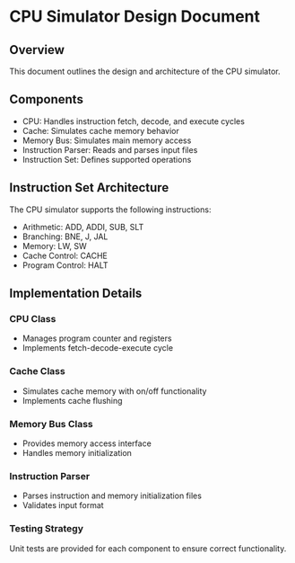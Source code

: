 # CPU Simulator Design Document

## Overview
This document outlines the design and architecture of the CPU simulator.

## Components
- CPU: Handles instruction fetch, decode, and execute cycles
- Cache: Simulates cache memory behavior
- Memory Bus: Simulates main memory access
- Instruction Parser: Reads and parses input files
- Instruction Set: Defines supported operations

## Instruction Set Architecture
The CPU simulator supports the following instructions:
- Arithmetic: ADD, ADDI, SUB, SLT
- Branching: BNE, J, JAL
- Memory: LW, SW
- Cache Control: CACHE
- Program Control: HALT

## Implementation Details
### CPU Class
- Manages program counter and registers
- Implements fetch-decode-execute cycle

### Cache Class
- Simulates cache memory with on/off functionality
- Implements cache flushing

### Memory Bus Class
- Provides memory access interface
- Handles memory initialization

### Instruction Parser
- Parses instruction and memory initialization files
- Validates input format

### Testing Strategy
Unit tests are provided for each component to ensure correct functionality.
